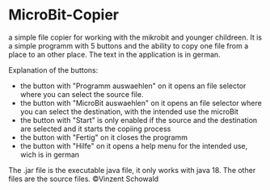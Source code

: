 # MicroBit-Copier
a simple file copier for working with the mikrobit and younger childreen.
It is a simple programm with 5 buttons and the ability to copy one file from a place to an other place. The text in the application is in german.

Explanation of the buttons:
- the button with "Programm auswaehlen" on it opens an file selector where you can select the source file.
- the button with "MicroBit auswaehlen" on it opens an file selector where you can select the destination, with the intended use the microBit
- the button with "Start" is only enabled if the source and the destination are selected and it starts the copiing process
- the button with "Fertig" on it closes the programm
- the button with "Hilfe" on it opens a help menu for the intended use, wich is in german

The .jar file is the executable java file, it only works with java 18. 
The other files are the source files. 
©Vinzent Schowald

